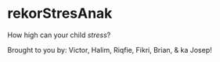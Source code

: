 # rekorStresAnak
How high can your child *stress*?

Brought to you by: 
Victor,
Halim,
Riqfie,
Fikri,
Brian,
& ka Josep!